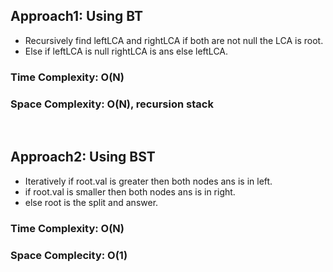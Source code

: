 ## Approach1: Using BT
* Recursively find leftLCA and rightLCA if both are not null the LCA is root.
* Else if leftLCA is null rightLCA is ans else leftLCA.
​
### Time Complexity: O(N)
### Space Complexity: O(N), recursion stack
​
## Approach2: Using BST
* Iteratively if root.val is greater then both nodes ans is in left.
* if root.val is smaller then both nodes ans is in right.
* else root is the split and answer.
​
### Time Complexity: O(N)
### Space Complecity: O(1)